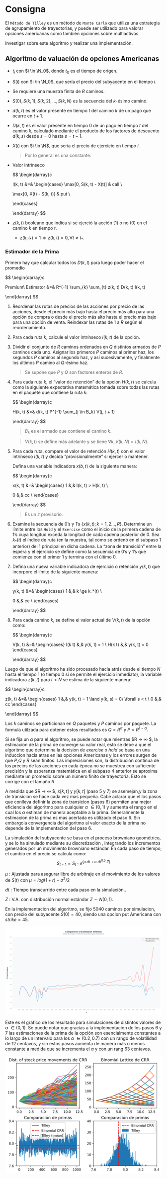 # Consigna

El `Método de Tilley` es un método de `Monte Carlo` que utiliza una estrategia de agrupamiento de trayectorias, y puede ser utilizado para valorar opciones americanas como también opciones sobre multiactivos.

Investigar sobre este algoritmo y realizar una implementación.

## Algoritmo de valuación de opciones Americanas

- $t_i$ con $i \in \N_0$, donde $t_0$ es el tiempo de origen.
- $S(i)$ con $i \in \N_0$, que sería el precio del subyacente en el tiempo $i$.
- Se requiere una muestra finita de $R$ caminos.
- $S(0), S(k, 1), S(k, 2), \dots, S(k, N)$ es la secuencia del $k$-ésimo camino.
- $d(k, t)$ es el valor presente en tiempo $t$ del camino $k$ de un pago que ocurre en $t + 1$.
- $D(k, t)$ es el valor presente en tiempo $0$ de un pago en tiempo $t$ del camino $k$, calculado mediante el producto de los factores de descuento $d(k, s)$ desde $s= 0$ hasta $s= t - 1$.
- $X(i)$ con $i \in \N$, que sería el precio de ejercicio en tiempo $i$.
    
    > Por lo general es una constante.
    > 
- Valor intrínseco
    
    $$
    \begin{darray}c
    
    I(k, t) &=&  \begin{cases}
    \max[0, S(k, t) - X(t)] & call \\
    
    \max[0, X(t) - S(k, t)] & put \\
    
    \end{cases} 
    
    \end{darray}
    $$
    
- $z(k, t)$ booleano que indica si se ejerció la acción ($1$) o no ($0$) en el camino $k$ en tiempo $t$.
    - $z(k, t_*) = 1 \Longrightarrow z(k, t) = 0, \forall t \ne t_*$.

### Estimador de la Prima

Primero hay que calcular todos los $D(k, t)$ para luego poder hacer el promedio

$$
\begin{darray}c

Premium\ Estimator &=& R^{-1} \sum_{k} \sum_{t} z(k, t) D(k, t) I(k, t)

\end{darray}
$$


1. Reordenar las rutas de precios de las acciones por precio de las acciones, desde el precio más bajo hasta el precio más alto para una opción de compra o desde el precio más alto hasta el precio más bajo para una opción de venta. Reindexar las rutas de $1$ a $R$ según el reordenamiento.
2. Para cada ruta $k$, calcule el valor intrínseco $I(k, t)$ de la opción.
3. Dividir el conjunto de $R$ caminos ordenados en $Q$ distintos armados de $P$ caminos cada uno. Asignar los primeros $P$ caminos al primer haz, los segundos $P$ caminos al segundo haz, y así sucesivamente, y finalmente los últimos $P$ camino al $Q$-ésimo haz. 
    
    > Se supone que $P$ y $Q$ son factores enteros de $R$.
    > 
4. Para cada ruta $k$, el “valor de retención” de la opción $H(k, t)$ se calcula como la siguiente expectativa matemática tomada sobre todas las rutas en el paquete que contiene la ruta $k$:
    
    $$
    \begin{darray}c
    
    H(k, t) &=& d(k, t) P^{-1}  \sum_{j \in B_k} V(j, t + 1)
    
    \end{darray}
    $$
    
    > $B_k$ es el armado que contiene el camino $k$.
    > 
    
    > $V(k, t)$ se define más adelante y se tiene $\forall k, V(k, N) = I(k, N)$.
    > 
5. Para cada ruta, compare el valor de retención $H(k, t)$ con el valor intrínseco $I(k, t)$ y decida “provisionalmente” si ejercer o mantener. 
    
    Defina una variable indicadora $x(b,t)$ de la siguiente manera:
    
    $$
    \begin{darray}c
    
    x(k, t) &=& \begin{cases}
    1 &,& I(k, t) > H(k, t)  \\
    
    0 &,& cc  \\
    \end{cases}
    
    \end{darray}
    $$
    
    > Es un $z$ provisorio.
    > 
6. Examine la secuencia de $0$’s y $1$’s $\{x(k, t); k = 1,2..., R\}$. Determine un límite entre los `Hold` y el `Exercise` como el inicio de la primera cadena de $1$’s cuya longitud exceda la longitud de cada cadena posterior de $0$. Sea $k_*(t)$ el índice de ruta (en la muestra, tal como se ordenó en el subpaso $1$ anterior) del $1$ principal en dicha cadena. La “zona de transición” entre la espera y el ejercicio se define como la secuencia de $0$’s y $1$’s que comienza con el primer $1$ y termina con el último $0$.
7. Defina una nueva variable indicadora de ejercicio o retención $y(k, t)$ que incorpore el límite de la siguiente manera:
    
    $$
    \begin{darray}c
    
    y(k, t) &=& \begin{cases}
    1 &,& k \ge k_*(t)  \\
    
    0 &,& cc  \\
    \end{cases}
    
    \end{darray}
    $$
    
8. Para cada camino $k$, se define el valor actual de $V(k, t)$ de la opción como:

    $$
    \begin{darray}c

    V(k, t) &=& \begin{cases}
    I(k t) &,& y(k, t) = 1 \\
    H(k t) &,& y(k, t) = 0
    \end{cases}

    \end{darray}
    $$

Luego de que el algoritmo ha sido procesado hacia atrás desde el tiempo $N$ hasta el tiempo $1$ (o tiempo $0$ si se permite el ejercicio inmediato), la variable indicadora $z(k, t)$ para $t < N$ se estima de la siguiente manera:

$$
\begin{darray}c

z(k, t) &=& \begin{cases}
1 &,& y(k, t) = 1 \land y(k, s) = 0\ \forall s < t \\
0 &,& cc
\end{cases}

\end{darray}
$$


Los $k$ caminos se particionan en $Q$ paquetes y $P$ caminos por paquete. La formula utilzada para obtener estos resultados es $Q = R^{α}$ y $P = R^{1-α}$.

Si se fija un $α$ para el algoritmo, se puede notar que mientras  $R → ∞ $, la estimacion de la prima de converge su valor real, esto se debe a que el algoritmo que determina la decision de $exercise$ o $hold$  se basa en una induccion hacia atras en las opciones Americanas y los errores surgen de que $P$,$Q$ y $R$ sean finitos. Las imprecisiones son, la distribución continua de los precios de las acciones en cada época no se muestrea con suficiente precisión y la esperanza matemática en el subpaso 4 anterior se aproxima mediante un promedio sobre un número finito de trayectoria. Esto se corrige con el tamaño $R$.

A medida que  $R → ∞ $, $x[k,t]$ y $y[k,t]$ (paso 5 y 7) se asemejan,y la zona de transicion se hace cada vez mas pequeña. Cabe aclarar que el los pasos que conlleva definir la zona de transicion (pasos 6) permiten una mejor eficiencia del algoritmo para cualquier $α$ $∈(0,1)$ y aumenta el rango en el cual los  $α$ estiman de manera aceptable a la prima. Generalmente la estimacion de la prima es mas acertada es utilizado el paso 6. Sin embargola convergencia del algoritmo al valor exacto de la prima no depende de la implementacion del paso 6.

La simulación del subyacente se basa en el proceso browniano geométrico,  y se lo ha simulado mediante su discretización , integrando los incrementos generados por un movimiento browniano estándar. En cada paso de tiempo, el cambio en el precio se calcula como:
    $$S_{t+1}​=S_t​⋅e^{(μ . dt + σ . dt^{0.5}  .Z)} $$

$μ$ : Ajustada para asegurar libre de arbitraje en el movimiento de los valores de $S(t)$ con $μ = log(1 + r) -  σ^2 /2$ 

$dt$ : Tiempo transcurrido entre cada paso en la simulación.. 

$Z$ : V.A. con distribución normal estándar $Z∼N(0,1)$.


En la implementacion del algoritmo, se fijo $5040$ caminos por simulacion, con precio del subyacente $S(0)=40$, siendo una opcion put Americana con $strike=45$. 

![EstimacionesGrafico](EstimacionFinalResult.png)

Este es el grafico de los resultado para simulaciones de distintos valores de $α$ $∈(0,1)$. Se puede notar que gracias a la implementacion de los pasos 6 y 7 las estimaciones de la prima de la opción son esencialmente constantes a lo largo de un intervalo para los $α$ $∈(0.2,0.7)$ con un rango de volatilidad de 12 centavos, y sin estos pasos aumenta de manera más o menos constante a medida que se incrementa el $α$ y con un rang 63 centavos.

![BinomialvsTilley](CCRyComparaciondePrima.png)
